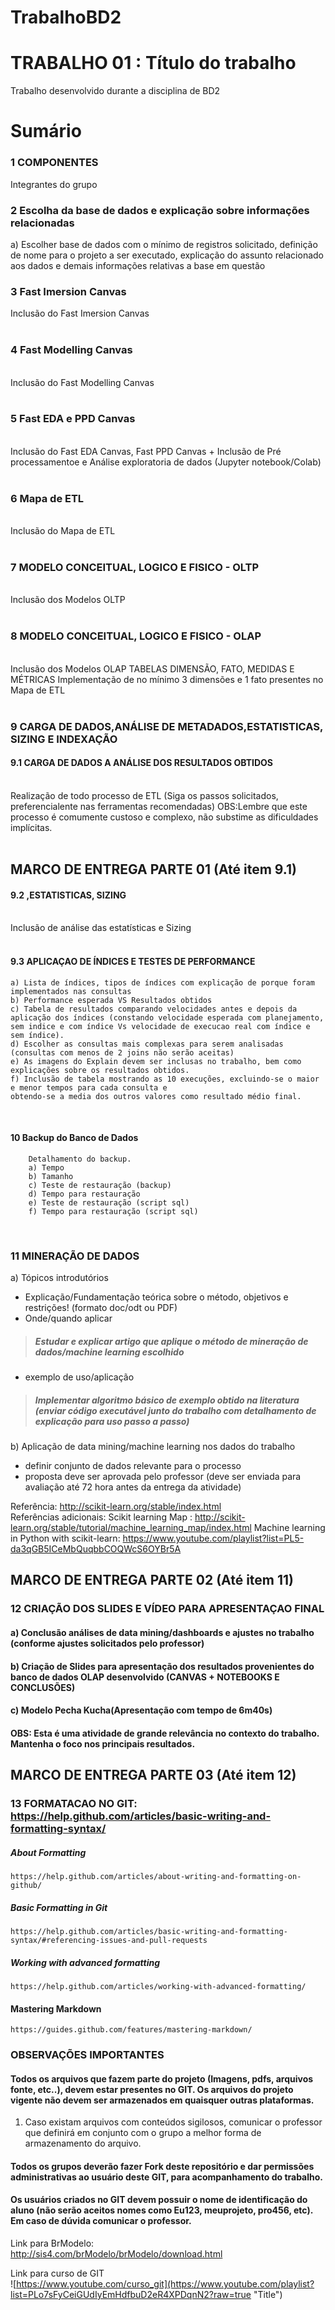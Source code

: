 # TrabalhoBD2


# TRABALHO 01 : Título do trabalho
Trabalho desenvolvido durante a disciplina de BD2
 
# Sumário

### 1	COMPONENTES<br>
Integrantes do grupo<br>


### 2	Escolha da base de dados e explicação sobre informações relacionadas <br>
a) Escolher base de dados com o mínimo de registros solicitado, definição de nome para o projeto a ser executado, explicação do assunto relacionado aos dados e demais informações relativas a base em questão <br>

### 3 Fast Imersion Canvas <br>
Inclusão do Fast Imersion Canvas
<br>
<br>
### 4 Fast Modelling Canvas
<br>
Inclusão do Fast Modelling Canvas
<br>
<br>

### 5 Fast EDA e PPD Canvas
<br>
Inclusão do Fast EDA Canvas, Fast PPD Canvas + Inclusão de Pré processamentoe e Análise exploratoria de dados (Jupyter notebook/Colab)
<br>
<br>

### 6 Mapa de ETL
<br>
Inclusão do Mapa de ETL
<br>
<br>
     
### 7	MODELO CONCEITUAL, LOGICO E FISICO - OLTP<br>
<br>
Inclusão dos Modelos OLTP
<br>
<br>

### 8	MODELO CONCEITUAL, LOGICO E FISICO - OLAP<br>

<br>
Inclusão dos Modelos OLAP
TABELAS DIMENSÃO, FATO, MEDIDAS E MÉTRICAS
Implementação de no mínimo 3 dimensões e 1 fato presentes no Mapa de ETL
<br>
<br>
 
### 9 CARGA DE DADOS,ANÁLISE DE METADADOS,ESTATISTICAS, SIZING E INDEXAÇÃO
#### 9.1	CARGA DE DADOS A ANÁLISE DOS RESULTADOS OBTIDOS
<br>
Realização de todo processo de ETL (Siga os passos solicitados, preferencialente nas ferramentas recomendadas)
OBS:Lembre que este processo é comumente custoso e complexo, não substime as dificuldades implícitas. 
<br>
<br>


##   MARCO DE ENTREGA PARTE 01 (Até item 9.1)


#### 9.2	,ESTATISTICAS, SIZING<br>
<br>
Inclusão de análise das estatísticas e Sizing
<br>
<br>

#### 9.3	APLICAÇAO DE ÍNDICES E TESTES DE PERFORMANCE<br>
    a) Lista de índices, tipos de índices com explicação de porque foram implementados nas consultas 
    b) Performance esperada VS Resultados obtidos
    c) Tabela de resultados comparando velocidades antes e depois da aplicação dos índices (constando velocidade esperada com planejamento, sem indice e com índice Vs velocidade de execucao real com índice e sem índice).
    d) Escolher as consultas mais complexas para serem analisadas (consultas com menos de 2 joins não serão aceitas)
    e) As imagens do Explain devem ser inclusas no trabalho, bem como explicações sobre os resultados obtidos.
    f) Inclusão de tabela mostrando as 10 execuções, excluindo-se o maior e menor tempos para cada consulta e 
    obtendo-se a media dos outros valores como resultado médio final.
<br>

#### 10 Backup do Banco de Dados<br>
        Detalhamento do backup.
        a) Tempo
        b) Tamanho
        c) Teste de restauração (backup)
        d) Tempo para restauração
        e) Teste de restauração (script sql)
        f) Tempo para restauração (script sql)
<br>


### 11 MINERAÇÃO DE DADOS

a) Tópicos introdutórios
* Explicação/Fundamentação teórica sobre o método, objetivos e restrições! (formato doc/odt ou PDF)
* Onde/quando aplicar 
> ##### Estudar e explicar artigo que aplique o método de mineração de dados/machine learning escolhido
* exemplo de uso/aplicação 
> ##### Implementar algoritmo básico de exemplo obtido na literatura (enviar código executável junto do trabalho com detalhamento de explicação para uso passo a passo)
b) Aplicação de data mining/machine learning nos dados do trabalho 
* definir conjunto de dados relevante para o processo
* proposta deve ser aprovada pelo professor (deve ser enviada para avaliação até 72 hora antes da entrega da atividade)

Referência: http://scikit-learn.org/stable/index.html
<br>
Referências adicionais:
Scikit learning Map : http://scikit-learn.org/stable/tutorial/machine_learning_map/index.html
Machine learning in Python with scikit-learn: https://www.youtube.com/playlist?list=PL5-da3qGB5ICeMbQuqbbCOQWcS6OYBr5A


##   MARCO DE ENTREGA PARTE 02 (Até item 11)



### 12 CRIAÇÃO DOS SLIDES E VÍDEO PARA APRESENTAÇAO FINAL <br>

#### a) Conclusão análises de data mining/dashboards e ajustes no trabalho (conforme ajustes solicitados pelo professor)
#### b) Criação de Slides para apresentação dos resultados provenientes do banco de dados OLAP desenvolvido (CANVAS + NOTEBOOKS E CONCLUSÕES)
#### c) Modelo Pecha Kucha(Apresentação com tempo de  6m40s) 
#### OBS: Esta é uma atividade de grande relevância no contexto do trabalho. Mantenha o foco nos principais resultados.


##   MARCO DE ENTREGA PARTE 03 (Até item 12)

### 13  FORMATACAO NO GIT: https://help.github.com/articles/basic-writing-and-formatting-syntax/
<comentario no git>
    
##### About Formatting
    https://help.github.com/articles/about-writing-and-formatting-on-github/
    
##### Basic Formatting in Git
    
    https://help.github.com/articles/basic-writing-and-formatting-syntax/#referencing-issues-and-pull-requests
    
    
##### Working with advanced formatting
    https://help.github.com/articles/working-with-advanced-formatting/
#### Mastering Markdown
    https://guides.github.com/features/mastering-markdown/

### OBSERVAÇÕES IMPORTANTES

#### Todos os arquivos que fazem parte do projeto (Imagens, pdfs, arquivos fonte, etc..), devem estar presentes no GIT. Os arquivos do projeto vigente não devem ser armazenados em quaisquer outras plataformas.
1. Caso existam arquivos com conteúdos sigilosos, comunicar o professor que definirá em conjunto com o grupo a melhor forma de armazenamento do arquivo.

#### Todos os grupos deverão fazer Fork deste repositório e dar permissões administrativas ao usuário deste GIT, para acompanhamento do trabalho.

#### Os usuários criados no GIT devem possuir o nome de identificação do aluno (não serão aceitos nomes como Eu123, meuprojeto, pro456, etc). Em caso de dúvida comunicar o professor.


Link para BrModelo:<br>
http://sis4.com/brModelo/brModelo/download.html
<br>


Link para curso de GIT<br>
![https://www.youtube.com/curso_git](https://www.youtube.com/playlist?list=PLo7sFyCeiGUdIyEmHdfbuD2eR4XPDqnN2?raw=true "Title")



